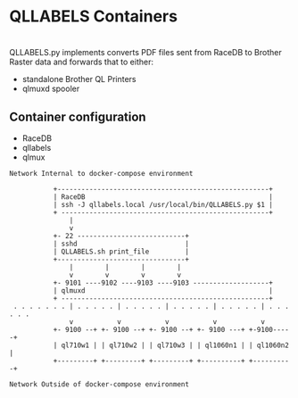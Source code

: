 # QLLABELS Containers
#

QLLABELS.py implements converts PDF files sent from RaceDB to Brother Raster data
and forwards that to either:

- standalone Brother QL Printers
- qlmuxd spooler


## Container configuration

- RaceDB 
- qllabels
- qlmux


```
Network Internal to docker-compose environment

           +-----------------------------------------------------+
           | RaceDB                                              |
           | ssh -J qllabels.local /usr/local/bin/QLLABELS.py $1 |
           + ----------------------------------------------------+
               | 
               v 
           +- 22 ---------------------------+
           | sshd                           |
           | QLLABELS.sh print_file         |
           +--------------------------------+
               |        |        |        |
               v        v        v        v 
           +- 9101 ----9102 ----9103 ----9103 -------------------+
           | qlmuxd                                              |
           + ----------------------------------------------------+
 . . . . . . . | . . . . . | . . . . . | . . . . . | . . . . . | . . . . . .
               v           v           v           v           v
           +- 9100 --+ +- 9100 --+ +- 9100 --+ +- 9100 ---+ +-9100-----+ 
           | ql710w1 | | ql710w2 | | ql710w3 | | ql1060n1 | | ql1060n2 |
           +---------+ +---------+ +---------+ +----------+ +----------+ 

Network Outside of docker-compose environment

```





```
